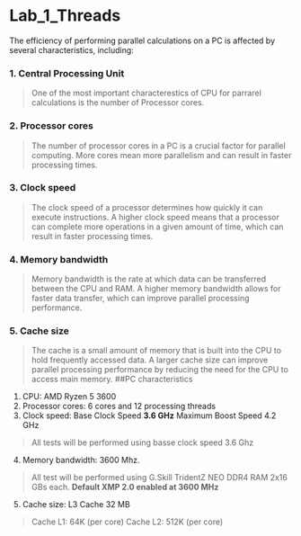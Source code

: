 # Lab_1_Threads
The efficiency of performing parallel calculations on a PC is affected by several characteristics, including:
### 1. Central Processing Unit
> One of the most important characterestics of CPU for parrarel calculations is the number of Processor cores.
### 2. Processor cores
> The number of processor cores in a PC is a crucial factor for parallel computing. More cores mean more parallelism and can result in faster processing times.
### 3. Clock speed
> The clock speed of a processor determines how quickly it can execute instructions. A higher clock speed means that a processor can complete more operations in a given amount of time, which can result in faster processing times.
### 4. Memory bandwidth
> Memory bandwidth is the rate at which data can be transferred between the CPU and RAM. A higher memory bandwidth allows for faster data transfer, which can improve parallel processing performance.
### 5. Cache size
> The cache is a small amount of memory that is built into the CPU to hold frequently accessed data. A larger cache size can improve parallel processing performance by reducing the need for the CPU to access main memory.
##PC characteristics
1. CPU: AMD Ryzen 5 3600
2. Processor cores: 6 cores and 12 processing threads
3. Clock speed: Base Clock Speed **3.6 GHz** Maximum Boost Speed 4.2 GHz
> All tests will be performed using basse clock speed 3.6 Ghz
4. Memory bandwidth: 3600 Mhz.
> All test will be performed using G.Skill TridentZ NEO DDR4 RAM 2x16 GBs each. **Default XMP 2.0 enabled at 3600 MHz**
5. Cache size: L3 Cache	32 MB 
> Cache L1:	64K (per core) Cache L2: 512K (per core)